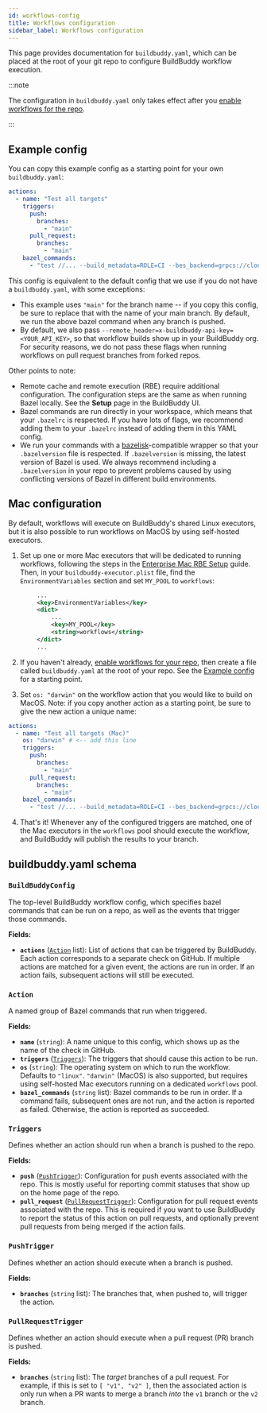 ```yaml
---
id: workflows-config
title: Workflows configuration
sidebar_label: Workflows configuration
---
```


This page provides documentation for `buildbuddy.yaml`, which can be placed
at the root of your git repo to configure BuildBuddy workflow execution.

:::note

The configuration in `buildbuddy.yaml` only takes effect after you
[enable workflows for the repo](workflows-setup#enable-workflows-for-a-repo).

:::

## Example config

You can copy this example config as a starting point for your own `buildbuddy.yaml`:

```yaml
actions:
  - name: "Test all targets"
    triggers:
      push:
        branches:
          - "main"
      pull_request:
        branches:
          - "main"
    bazel_commands:
      - "test //... --build_metadata=ROLE=CI --bes_backend=grpcs://cloud.buildbuddy.io --bes_results_url=https://app.buildbuddy.io/invocation/"
```

This config is equivalent to the default config that we use if you do
not have a `buildbuddy.yaml`, with some exceptions:

- This example uses `"main"` for the branch name -- if you copy this config,
  be sure to replace that with the name of your main branch. By default, we
  run the above bazel command when any branch is pushed.
- By default, we also pass `--remote_header=x-buildbuddy-api-key=<YOUR_API_KEY>`,
  so that workflow builds show up in your BuildBuddy org. For security reasons,
  we do not pass these flags when running workflows on pull request
  branches from forked repos.

Other points to note:

- Remote cache and remote execution (RBE) require additional configuration.
  The configuration steps are the same as when running Bazel locally.
  See the **Setup** page in the BuildBuddy UI.
- Bazel commands are run directly in your workspace, which means that your
  `.bazelrc` is respected. If you have lots of flags, we recommend adding
  them to your `.bazelrc` instead of adding them in this YAML config.
- We run your commands with a [bazelisk](https://github.com/bazelbuild/bazelisk)-compatible
  wrapper so that your `.bazelversion` file is respected. If
  `.bazelversion` is missing, the latest version of Bazel is used. We
  always recommend including a `.bazelversion` in your repo to prevent
  problems caused by using conflicting versions of Bazel in different
  build environments.

## Mac configuration

By default, workflows will execute on BuildBuddy's shared Linux executors,
but it is also possible to run workflows on MacOS by using self-hosted
executors.

1. Set up one or more Mac executors that will be dedicated to running
   workflows, following the steps in the [Enterprise
   Mac RBE Setup](/docs/enterprise-mac-rbe) guide. Then, in your
   `buildbuddy-executor.plist` file, find the `EnvironmentVariables`
   section and set `MY_POOL` to `workflows`:

```xml
        ...
        <key>EnvironmentVariables</key>
        <dict>
            ...
            <key>MY_POOL</key>
            <string>workflows</string>
        </dict>
        ...
```

2. If you haven't already, [enable workflows for your
   repo](/docs/workflows-setup#enable-workflows-for-a-repo), then create a
   file called `buildbuddy.yaml` at the root of your repo. See the
   [Example config](#example-config) for a starting point.

3. Set `os: "darwin"` on the workflow action that you would like to build
   on MacOS. Note: if you copy another action as a starting point, be sure
   to give the new action a unique name:

```yaml
actions:
  - name: "Test all targets (Mac)"
    os: "darwin" # <-- add this line
    triggers:
      push:
        branches:
          - "main"
      pull_request:
        branches:
          - "main"
    bazel_commands:
      - "test //... --build_metadata=ROLE=CI --bes_backend=grpcs://cloud.buildbuddy.io --bes_results_url=https://app.buildbuddy.io/invocation/"
```

4. That's it! Whenever any of the configured triggers are matched, one of
   the Mac executors in the `workflows` pool should execute the
   workflow, and BuildBuddy will publish the results to your branch.

## buildbuddy.yaml schema

### `BuildBuddyConfig`

The top-level BuildBuddy workflow config, which specifies bazel commands
that can be run on a repo, as well as the events that trigger those commands.

**Fields:**

- **`actions`** ([`Action`](#action) list): List of actions that can be triggered by BuildBuddy.
  Each action corresponds to a separate check on GitHub.
  If multiple actions are matched for a given event, the actions are run in
  order. If an action fails, subsequent actions will still be executed.

### `Action`

A named group of Bazel commands that run when triggered.

**Fields:**

- **`name`** (`string`): A name unique to this config, which shows up as the name of the check
  in GitHub.
- **`triggers`** ([`Triggers`](#triggers)): The triggers that should cause this action to be run.
- **`os`** (`string`): The operating system on which to run the workflow.
  Defaults to `"linux"`. `"darwin"` (MacOS) is also supported, but
  requires using self-hosted Mac executors running on a dedicated
  `workflows` pool.
- **`bazel_commands`** (`string` list): Bazel commands to be run in order.
  If a command fails, subsequent ones are not run, and the action is
  reported as failed. Otherwise, the action is reported as succeeded.

### `Triggers`

Defines whether an action should run when a branch is pushed to the repo.

**Fields:**

- **`push`** ([`PushTrigger`](#push-trigger)): Configuration for push events associated with the repo.
  This is mostly useful for reporting commit statuses that show up on the
  home page of the repo.
- **`pull_request`** ([`PullRequestTrigger`](#pull-request-trigger)):
  Configuration for pull request events associated with the repo.
  This is required if you want to use BuildBuddy to report the status of
  this action on pull requests, and optionally prevent pull requests from
  being merged if the action fails.

### `PushTrigger`

Defines whether an action should execute when a branch is pushed.

**Fields:**

- **`branches`** (`string` list): The branches that, when pushed to, will trigger the action.

### `PullRequestTrigger`

Defines whether an action should execute when a pull request (PR) branch is
pushed.

**Fields:**

- **`branches`** (`string` list): The _target_ branches of a pull request.
  For example, if this is set to `[ "v1", "v2" ]`, then the
  associated action is only run when a PR wants to merge a branch _into_
  the `v1` branch or the `v2` branch.
